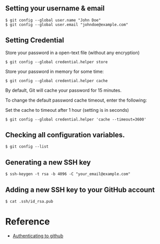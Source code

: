 ## Setting your username & email 
```
$ git config --global user.name "John Doe"
$ git config --global user.email "johndoe@example.com"
```

## Setting Credential

Store your password in a open-text file (without any encryption)
```
$ git config --global credential.helper store
```

Store your password in memory for some time:
```
$ git config --global credential.helper cache
```

By default, Git will cache your password for 15 minutes.

To change the default password cache timeout, enter the following:

Set the cache to timeout after 1 hour (setting is in seconds)
```
$ git config --global credential.helper 'cache --timeout=3600'
```

## Checking all configuration variables.
```
$ git config --list
```

## Generating a new SSH key
```
$ ssh-keygen -t rsa -b 4096 -C "your_email@example.com"
```

## Adding a new SSH key to your GitHub account
```
$ cat .ssh/id_rsa.pub
```

# Reference

- [Authenticating to github](https://help.github.com/en/github/authenticating-to-github)